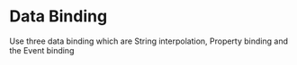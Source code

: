 # Data Binding
 Use three data binding which are String interpolation, Property binding and the Event binding
